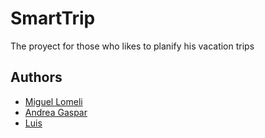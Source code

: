 # SmartTrip

The proyect for those who likes to planify his vacation trips


## Authors

- [Miguel Lomeli](https://github.com/MiguelLomeli)
- [Andrea Gaspar](https://github.com/AndreaGasparMiramontes)
- [Luis <inserta tu apellido D:>](https://github.com/luisonicx)

